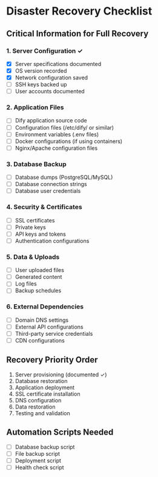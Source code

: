 # Disaster Recovery Checklist

## Critical Information for Full Recovery

### 1. Server Configuration ✓
- [x] Server specifications documented
- [x] OS version recorded
- [x] Network configuration saved
- [ ] SSH keys backed up
- [ ] User accounts documented

### 2. Application Files
- [ ] Dify application source code
- [ ] Configuration files (/etc/dify/ or similar)
- [ ] Environment variables (.env files)
- [ ] Docker configurations (if using containers)
- [ ] Nginx/Apache configuration files

### 3. Database Backup
- [ ] Database dumps (PostgreSQL/MySQL)
- [ ] Database connection strings
- [ ] Database user credentials

### 4. Security & Certificates
- [ ] SSL certificates
- [ ] Private keys
- [ ] API keys and tokens
- [ ] Authentication configurations

### 5. Data & Uploads
- [ ] User uploaded files
- [ ] Generated content
- [ ] Log files
- [ ] Backup schedules

### 6. External Dependencies
- [ ] Domain DNS settings
- [ ] External API configurations
- [ ] Third-party service credentials
- [ ] CDN configurations

## Recovery Priority Order
1. Server provisioning (documented ✓)
2. Database restoration
3. Application deployment
4. SSL certificate installation
5. DNS configuration
6. Data restoration
7. Testing and validation

## Automation Scripts Needed
- [ ] Database backup script
- [ ] File backup script
- [ ] Deployment script
- [ ] Health check script
